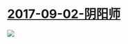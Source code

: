 # [2017-09-02-阴阳师](http://www.bilibili.com/blackboard/activity-excashapon1708.html)
![](https://bilicover2017.github.io/iOS/2017.09-02.jpg)